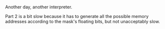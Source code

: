 Another day, another interpreter.

Part 2 is a bit slow because it has to generate all the possible memory addresses
according to the mask's floating bits, but not unacceptably slow.


